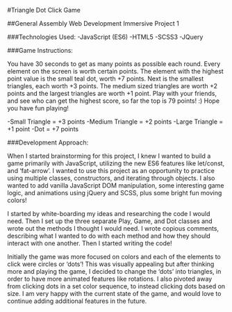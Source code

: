 #Triangle Dot Click Game

##General Assembly Web Development Immersive Project 1

###Technologies Used:
-JavaScript (ES6)
-HTML5
-SCSS3
-JQuery

###Game Instructions:

You have 30 seconds to get as many points as possible each round. Every element on the screen is worth certain points. The element with the highest point value is the small teal dot, worth +7 points. Next is the smallest triangles, each worth +3 points. The medium sized triangles are worth +2 points and the largest triangles are worth +1 point. Play with your friends, and see who can get the highest score, so far the top is 79 points! :) Hope you have fun playing!

-Small Triangle = +3 points
-Medium Triangle = +2 points
-Large Triangle = +1 point
-Dot = +7 points


###Development Approach:

When I started brainstorming for this project, I knew I wanted to build a game primarily with JavaScript, utilizing the new ES6 features like let/const, and ‘fat-arrow’. I wanted to use this project as an opportunity to practice using multiple classes, constructors, and iterating through objects. I also wanted to add vanilla JavaScript DOM manipulation, some interesting game logic, and animations using jQuery and SCSS, plus some bright fun moving colors!

I started by white-boarding my ideas and researching the code I would need. Then I set up the three separate Play, Game, and Dot classes and wrote out the methods I thought I would need. I wrote copious comments, describing what I wanted to do with each method and how they should interact with one another. Then I started writing the code!

Initially the game was more focused on colors and each of the elements to click were circles or ‘dots’! This was visually appealing but after thinking more and playing the game, I decided to change the ‘dots’ into triangles, in order to have more animated features like rotations. I also pivoted away from clicking dots in a set color sequence, to instead clicking dots based on size. I am very happy with the current state of the game, and would love to continue adding additional features in the future. 
